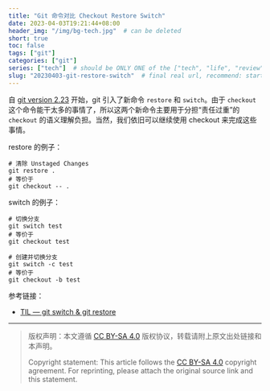 ```yaml
---
title: "Git 命令对比 Checkout Restore Switch"
date: 2023-04-03T19:21:44+08:00
header_img: "/img/bg-tech.jpg"  # can be deleted
short: true
toc: false
tags: ["git"]
categories: ["git"]
series: ["tech"]  # should be ONLY ONE of the ["tech", "life", "review"]
slug: "20230403-git-restore-switch"  # final real url, recommend: start by date, follow lower case words with hyphen splitter. E.g., `20230316-text-title`
---
```


自 [git version 2.23](https://github.com/git/git/blob/master/Documentation/RelNotes/2.23.0.txt) 开始，git 引入了新命令 `restore` 和 `switch`。由于 `checkout` 这个命令能干太多的事情了，所以这两个新命令主要用于分担“责任过重”的 `checkout` 的语义理解负担。当然，我们依旧可以继续使用 checkout 来完成这些事情。

restore 的例子：
```shell
# 清除 Unstaged Changes
git restore .
# 等价于
git checkout -- .
```

switch 的例子：
```shell
# 切换分支
git switch test
# 等价于
git checkout test

# 创建并切换分支
git switch -c test
# 等价于
git checkout -b test
```

参考链接：
* [TIL — git switch & git restore](https://pawelgrzybek.com/til-git-switch-git-restore/)

---

> 版权声明：本文遵循 [CC BY-SA 4.0](https://creativecommons.org/licenses/by-sa/4.0/deed.zh) 版权协议，转载请附上原文出处链接和本声明。
>
> Copyright statement: This article follows the [CC BY-SA 4.0](https://creativecommons.org/licenses/by-sa/4.0/deed.en) copyright agreement. For reprinting, please attach the original source link and this statement.

